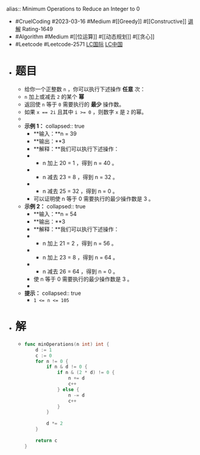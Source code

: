 alias:: Minimum Operations to Reduce an Integer to 0

- #CruelCoding #2023-03-16 #Medium #[[Greedy]] #[[Constructive]] [讲解](https://youtu.be/e7pDcbd_NfI) Rating-1649
- #Algorithm #Medium #[[位运算]] #[[动态规划]] #[[贪心]]
- #Leetcode #Leetcode-2571 [LC国际](https://leetcode.com/problems/minimum-operations-to-reduce-an-integer-to-0/) [LC中国](https://leetcode.cn/problems/minimum-operations-to-reduce-an-integer-to-0/)
- # 题目
	- 给你一个正整数 `n` ，你可以执行下述操作 **任意** 次：
	- `n` 加上或减去 `2` 的某个 **幂**
	- 返回使 `n` 等于 `0` 需要执行的 **最少** 操作数。
	- 如果 `x == 2i` 且其中 `i >= 0` ，则数字 `x` 是 `2` 的幂。
	-
	- **示例 1：**
	  collapsed:: true
		- **输入：**n = 39
		- **输出：**3
		- **解释：**我们可以执行下述操作：
		- - n 加上 20 = 1 ，得到 n = 40 。
		- - n 减去 23 = 8 ，得到 n = 32 。
		- - n 减去 25 = 32 ，得到 n = 0 。
		- 可以证明使 n 等于 0 需要执行的最少操作数是 3 。
	- **示例 2：**
	  collapsed:: true
		- **输入：**n = 54
		- **输出：**3
		- **解释：**我们可以执行下述操作：
		- - n 加上 21 = 2 ，得到 n = 56 。
		- - n 加上 23 = 8 ，得到 n = 64 。
		- - n 减去 26 = 64 ，得到 n = 0 。
		- 使 n 等于 0 需要执行的最少操作数是 3 。
		-
	- **提示：**
	  collapsed:: true
		- `1 <= n <= 105`
- # 解
	- ```go
	  func minOperations(n int) int {
	      d := 1
	      c := 0
	      for n != 0 {
	          if n & d != 0 {
	              if n & (2 * d) != 0 {
	                  n += d
	                  c++
	              } else {
	                  n -= d
	                  c++
	              }
	          }
	          
	          d *= 2
	      }
	      
	      return c
	  }
	  ```